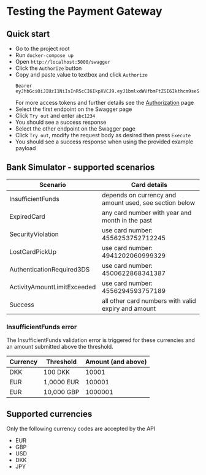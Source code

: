 # Testing the Payment Gateway

## Quick start

- Go to the project root
- Run `docker-compose up`
- Open `http://localhost:5000/swagger`
- Click the `Authorize` button
- Copy and paste value to textbox and click `Authorize`
  ```text
  Bearer eyJhbGciOiJIUzI1NiIsInR5cCI6IkpXVCJ9.eyJ1bmlxdWVfbmFtZSI6Ikthcm9seSIsInN1YiI6Ikthcm9seSIsImp0aSI6ImQ5ZTFjZWI2Iiwic2NvcGUiOlsicGF5bWVudDpyZWFkIiwicGF5bWVudDpwcm9jZXNzIl0sIm1lcmNoYW50SWQiOiJtZXJjaGFudEEiLCJhdWQiOlsiaHR0cDovL2xvY2FsaG9zdDo1MDAwIiwiaHR0cHM6Ly9sb2NhbGhvc3Q6NTAwMSJdLCJuYmYiOjE2OTM5MTE0NjUsImV4cCI6MTg5MzQ1NjAwMCwiaWF0IjoxNjkzOTExNDY2LCJpc3MiOiJkb3RuZXQtdXNlci1qd3RzIn0.x1BJ5EAzumJmY5jtqgUJxYvda_kgerQrDbptN3wUPHg
  ```
  For more access tokens and further details see the [Authorization](./authorization.md) page
- Select the first endpoint on the Swagger page
- Click `Try out` and enter `abc1234`
- You should see a success response
- Select the other endpoint on the Swagger page
- Click `Try out`, modify the request body as desired then press `Execute`
- You should see a success response when using the provided example payload

## Bank Simulator - supported scenarios


| Scenario                     | Card details                                           |
|------------------------------|--------------------------------------------------------|
| InsufficientFunds            | depends on currency and amount used, see section below |
| ExpiredCard                  | any card number with year and month in the past        |
| SecurityViolation            | use card number: 4556253752712245                      |
| LostCardPickUp               | use card number: 4941202060999329                      |
| AuthenticationRequired3DS    | use card number: 4500622868341387                      |
| ActivityAmountLimitExceeded  | use card number: 4556294593757189                      |
| Success                      | all other card numbers with valid expiry and amount    |


### InsufficientFunds error

The InsufficientFunds validation error is triggered for these currencies and an amount submitted
above the threshold.

| Currency | Threshold  | Amount (and above) |
|----------|------------|--------------------|
| DKK      | 100 DKK    | 10001              |
| EUR      | 1,0000 EUR | 100001             |
| EUR      | 10,000 GBP | 1000001            |

## Supported currencies

Only the following currency codes are accepted by the API

- EUR
- GBP
- USD
- DKK
- JPY
